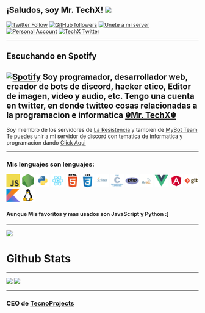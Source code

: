 ## ¡Saludos, soy Mr. TechX! <img src="https://media.giphy.com/media/hvRJCLFzcasrR4ia7z/giphy.gif" width="25px">
[![Twitter Follow](https://img.shields.io/twitter/follow/Mr__TechX?color=%231DA1F2&label=Mr.%20TechX&logo=twitter&logoColor=%231DA1F2&style=for-the-badge)](https://twitter.com/Mr__TechX)
[![GitHub followers](https://img.shields.io/github/followers/Mr-TechX?color=%23181717&label=Github%20%7C%20Follow&logo=Github&style=for-the-badge)](http://bit.ly/github_techX)
[![Unete a mi server](https://img.shields.io/discord/847520823727620126?color=%235865F2&label=Unete%20a%20mi%20servidor&logo=Discord&style=for-the-badge)](https://bit.ly/3vcdM5j)
[![Personal Account](https://img.shields.io/twitter/follow/ulises__camacho?color=%231DA1F2&label=Personal%20Account&logo=twitter&logoColor=%231DA1F2&style=for-the-badge)](https://twitter.com/ulises__camacho)
[![TechX Twitter](https://pbs.twimg.com/profile_banners/1370653756468166657/1626578835/1500x500)](https://twitter.com/Mr_TechX)

---
## Escuchando en Spotify
[![Spotify](https://spotify-github-profile.vercel.app/api/view?uid=21jdapdkuwaieagyc5ohp5jgy&cover_image=true&theme=default)](https://spotify-github-profile.vercel.app/api/view?uid=21jdapdkuwaieagyc5ohp5jgy&redirect=true) Soy programador, desarrollador web, creador de bots de discord, hacker etico, Editor de imagen, video y audio, etc.
Tengo una cuenta en twitter, en donde twitteo cosas relacionadas a la programacion e informatica [☬Mr. TechX☬](https://twitter.com/Mr__TechX)
----

Soy miembro de los servidores de [La Resistencia](https://discord.gg/CxJmzvjCzJ) y tambien de [MyBot Team](https://discord.gg/g6ssSmK) 
Te puedes unir a mi servidor de discord  con tematica de informatica y programacion dando [Click Aqui](http://bit.ly/discord_techX)

---
### Mis lenguajes son lenguajes:
<img height="35" src="https://raw.githubusercontent.com/github/explore/80688e429a7d4ef2fca1e82350fe8e3517d3494d/topics/javascript/javascript.png"> <img height="35" src="https://raw.githubusercontent.com/github/explore/80688e429a7d4ef2fca1e82350fe8e3517d3494d/topics/nodejs/nodejs.png">
<img height="35" src="https://raw.githubusercontent.com/github/explore/80688e429a7d4ef2fca1e82350fe8e3517d3494d/topics/python/python.png">
<img height="35" src="https://raw.githubusercontent.com/github/explore/80688e429a7d4ef2fca1e82350fe8e3517d3494d/topics/react/react.png">
<img height="35" src="https://raw.githubusercontent.com/github/explore/80688e429a7d4ef2fca1e82350fe8e3517d3494d/topics/html/html.png">
<img height="35" src="https://raw.githubusercontent.com/github/explore/80688e429a7d4ef2fca1e82350fe8e3517d3494d/topics/css/css.png">
<img height="35" src="https://raw.githubusercontent.com/github/explore/80688e429a7d4ef2fca1e82350fe8e3517d3494d/topics/java/java.png">
<img height="35" src="https://raw.githubusercontent.com/github/explore/80688e429a7d4ef2fca1e82350fe8e3517d3494d/topics/c/c.png">
<img height="35" src="https://raw.githubusercontent.com/github/explore/80688e429a7d4ef2fca1e82350fe8e3517d3494d/topics/php/php.png">
<img height="35" src="https://raw.githubusercontent.com/github/explore/80688e429a7d4ef2fca1e82350fe8e3517d3494d/topics/mysql/mysql.png">
<img height="35" src="https://raw.githubusercontent.com/github/explore/80688e429a7d4ef2fca1e82350fe8e3517d3494d/topics/vue/vue.png">
<img height="35" src="https://raw.githubusercontent.com/github/explore/80688e429a7d4ef2fca1e82350fe8e3517d3494d/topics/angular/angular.png">
<img height="35" src="https://raw.githubusercontent.com/github/explore/80688e429a7d4ef2fca1e82350fe8e3517d3494d/topics/git/git.png">
<img height="35" src="https://raw.githubusercontent.com/github/explore/80688e429a7d4ef2fca1e82350fe8e3517d3494d/topics/kotlin/kotlin.png">
<img height="35" src="https://raw.githubusercontent.com/github/explore/80688e429a7d4ef2fca1e82350fe8e3517d3494d/topics/linux/linux.png">

#### Aunque Mis favoritos y mas usados son JavaScript y Python :]
---
<img src="https://pbs.twimg.com/media/E7MATCeVoAAw8R-?format=jpg&name=large" href="https://bit.ly/UlisesCamacho_portafolio">


# Github Stats
---
<img src="https://github-readme-stats.vercel.app/api?username=Mr-TechX&show_icons=true&theme=radical&count_private=true&include_all_commits=true">    <img src="https://github-readme-stats.vercel.app/api/top-langs/?username=Mr-TechX&theme=radical&layout=compact"> <br>

---
### CEO de [TecnoProjects](https://github.com/TecnoProjects)
